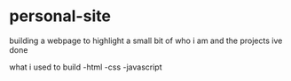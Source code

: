# personal-site

building a webpage to highlight a small bit of who i am and the projects ive done

what i used to build
-html
-css
-javascript

